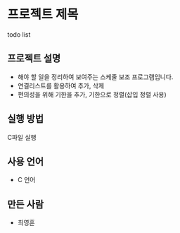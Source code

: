 # 프로젝트 제목
  todo list

## 프로젝트 설명
- 해야 할 일을 정리하여 보여주는 스케줄 보조 프로그램입니다.
- 연결리스트를 활용하여 추가, 삭제
- 편의성을 위해 기한을 추가, 기한으로 정렬(삽입 정렬 사용)

## 실행 방법
C파일 실행

## 사용 언어
- C 언어

## 만든 사람
- 최영훈

